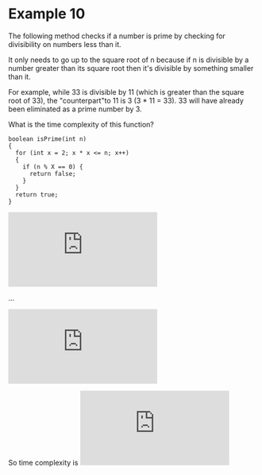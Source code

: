 # Example 10


The following method checks if a number is prime by checking for divisibility on numbers less than it.

It only needs to go up to the square root of n because if n is divisible by a number greater than its square root then
it's divisible by something smaller than it.

For example, while 33 is divisible by 11 (which is greater than the square root of 33), the "counterpart"to 11
is 3 (3 * 11 = 33). 33 will have already been eliminated as a prime number by 3.

What is the time complexity of this function?

```
boolean isPrime(int n)
{
  for (int x = 2; x * x <= n; x++)
  {
    if (n % X == 0) {
      return false;
    }
  }
  return true;
}
```
![x = 2, x = 3, x = 4](https://latex.codecogs.com/svg.latex?x%20%3D%202%2C%20x%20%3D%203%2C%20x%20%3D%204)

...

![x = \text{floor}\left(\sqrt(n)\right)](https://latex.codecogs.com/svg.latex?x%20%3D%20%5Ctext%7Bfloor%7D%5Cleft%28%5Csqrt%28n%29%5Cright%29)

So time complexity is ![O\left(\text{floor}(\sqrt(n))\right) = O\left(\sqrt{5}\right)](https://latex.codecogs.com/svg.latex?O%5Cleft%28%5Ctext%7Bfloor%7D%28%5Csqrt%28n%29%29%5Cright%29%20%3D%20O%5Cleft%28%5Csqrt%7B5%7D%5Cright%29)
